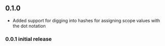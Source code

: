 
## 0.1.0

* Added support for digging into hashes for assigning scope values with the dot notation

### 0.0.1 initial release

